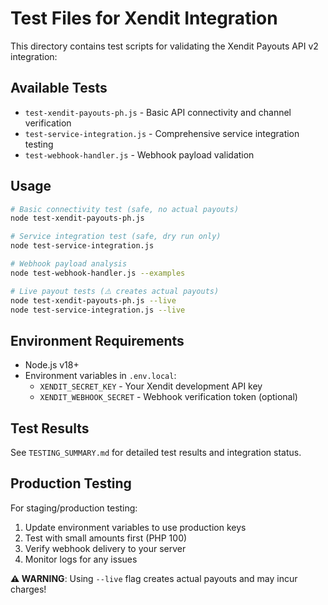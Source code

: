 # Test Files for Xendit Integration

This directory contains test scripts for validating the Xendit Payouts API v2 integration:

## Available Tests

- `test-xendit-payouts-ph.js` - Basic API connectivity and channel verification
- `test-service-integration.js` - Comprehensive service integration testing  
- `test-webhook-handler.js` - Webhook payload validation

## Usage

```bash
# Basic connectivity test (safe, no actual payouts)
node test-xendit-payouts-ph.js

# Service integration test (safe, dry run only)
node test-service-integration.js

# Webhook payload analysis
node test-webhook-handler.js --examples

# Live payout tests (⚠️ creates actual payouts)
node test-xendit-payouts-ph.js --live
node test-service-integration.js --live
```

## Environment Requirements

- Node.js v18+
- Environment variables in `.env.local`:
  - `XENDIT_SECRET_KEY` - Your Xendit development API key
  - `XENDIT_WEBHOOK_SECRET` - Webhook verification token (optional)

## Test Results

See `TESTING_SUMMARY.md` for detailed test results and integration status.

## Production Testing

For staging/production testing:
1. Update environment variables to use production keys
2. Test with small amounts first (PHP 100)
3. Verify webhook delivery to your server
4. Monitor logs for any issues

**⚠️ WARNING**: Using `--live` flag creates actual payouts and may incur charges! 
